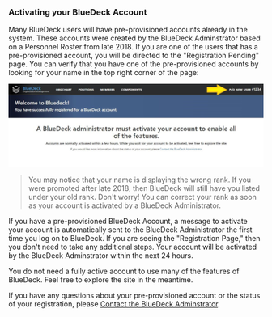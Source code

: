 ### Activating your BlueDeck Account

Many BlueDeck users will have pre-provisioned accounts already in the system. These accounts were created by the BlueDeck Adminstrator based on a Personnel Roster from late 2018. If you are one of the users that has a pre-provisioned account, you will be directed to the "Registration Pending" page. You can verify that you have one of the pre-provisioned accounts by looking for your name in the top right corner of the page:

![picture alt](../images/pendingNameHighlight.JPG "Registration Pending Page")

> You may notice that your name is displaying the wrong rank. If you were promoted after late 2018, then BlueDeck will still have you listed under your old rank. Don't worry! You can correct your rank as soon as your account is activated by a BlueDeck Administrator.

If you have a pre-provisioned BlueDeck Account, a message to activate your account is automatically sent to the BlueDeck Administrator the first time you log on to BlueDeck. If you are seeing the "Registration Page," then you don't need to take any additional steps. Your account will be activated by the BlueDeck Adminstrator within the next 24 hours.

You do not need a fully active account to use many of the features of BlueDeck. Feel free to explore the site in the meantime.

If you have any questions about your pre-provisioned account or the status of your registration, please [Contact the BlueDeck Adminstrator](mailto:admin@BlueDeck.net).